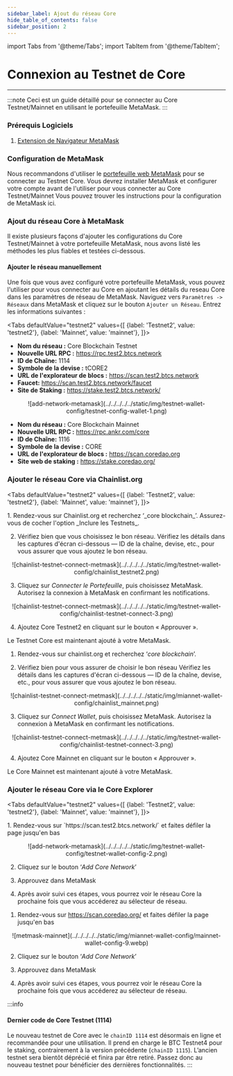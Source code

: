 ```yaml
---
sidebar_label: Ajout du réseau Core
hide_table_of_contents: false
sidebar_position: 2
---
```


import Tabs from '@theme/Tabs';
import TabItem from '@theme/TabItem';

# Connexion au Testnet de Core

---

:::note
Ceci est un guide détaillé pour se connecter au Core Testnet/Mainnet  en utilisant le portefeuille MetaMask.
:::

### Prérequis Logiciels

1. [Extension de Navigateur MetaMask](https://metamask.io/)

### Configuration de MetaMask

Nous recommandons d'utiliser le [portefeuille web MetaMask](https://metamask.io/) pour se connecter au Testnet Core. Vous devrez installer MetaMask et configurer votre compte avant de l'utiliser pour vous connecter au Core Testnet/Mainnet Vous pouvez trouver les instructions pour la configuration de MetaMask ici.

### Ajout du réseau Core à MetaMask

Il existe plusieurs façons d'ajouter les configurations du  Core Testnet/Mainnet à votre portefeuille MetaMask, nous avons listé les méthodes les plus fiables et testées ci-dessous.

#### Ajouter le réseau manuellement

Une fois que vous avez configuré votre portefeuille MetaMask, vous pouvez l'utiliser pour vous connecter au Core en ajoutant les détails du reseau Core dans les paramètres de réseau de MetaMask. Naviguez vers `Paramètres -> Réseaux` dans MetaMask et cliquez sur le bouton `Ajouter un Réseau`. Entrez les informations suivantes :

<Tabs defaultValue="testnet2" values={[
{label: 'Testnet2', value: 'testnet2'},
{label: 'Mainnet', value: 'mainnet'},
]}>

<TabItem value="testnet2">

- **Nom du réseau :** Core Blockchain Testnet
- **Nouvelle URL RPC :** https://rpc.test2.btcs.network
- **ID de Chaîne:** 1114
- **Symbole de la devise :** tCORE2
- **URL de l'explorateur de blocs :** https://scan.test2.btcs.network
- **Faucet:** https://scan.test2.btcs.network/faucet
- **Site de Staking :** https://stake.test2.btcs.network/

<p align="center" style={{zoom:"60%"}}>
![add-network-metamask](../../../../../static/img/testnet-wallet-config/testnet-config-wallet-1.png)
</p>

</TabItem>

<TabItem value="mainnet">

- **Nom du réseau :** Core Blockchain Mainnet
- **Nouvelle URL RPC :** https://rpc.ankr.com/core
- **ID de Chaîne:** 1116
- **Symbole de la devise :** CORE
- **URL de l'explorateur de blocs :** https://scan.coredao.org
- **Site web de staking  :** https://stake.coredao.org/

</TabItem>

</Tabs>

### Ajouter le réseau Core via Chainlist.org

<Tabs defaultValue="testnet2" values={[
{label: 'Testnet2', value: 'testnet2'},
{label: 'Mainnet', value: 'mainnet'},
]}>

<TabItem value="testnet2">
1. Rendez-vous sur Chainlist.org et recherchez ‘_core blockchain_’. Assurez-vous de cocher l'option _Inclure les Testnets_.

2. Vérifiez bien que vous choisissez le bon réseau. Vérifiez les détails dans les captures d'écran ci-dessous — ID de la chaîne, devise, etc., pour vous assurer que vous ajoutez le bon réseau.

<p align="center" style={{zoom:"40%"}}>
![chainlist-testnet-connect-metmask](../../../../../static/img/testnet-wallet-config/chainlist_testnet2.png)
</p>

3. Cliquez sur _Connecter le Portefeuille_, puis choisissez MetaMask. Autorisez la connexion à MetaMask en confirmant les notifications.

<p align="center" style={{zoom:"40%"}}>
![chainlist-testnet-connect-metmask](../../../../../static/img/testnet-wallet-config/chainlist-testnet-connect-3.png)
</p>

4. Ajoutez Core Testnet2 en cliquant sur le bouton « Approuver ».

Le Testnet Core est maintenant ajouté à votre MetaMask.

</TabItem>

<TabItem value="mainnet">

1. Rendez-vous sur chainlist.org et recherchez ‘_core blockchain_’.

2. Vérifiez bien pour vous assurer de choisir le bon réseau Vérifiez les détails dans les captures d'écran ci-dessous — ID de la chaîne, devise, etc., pour vous assurer que vous ajoutez le bon réseau.

<p align="center" style={{zoom:"40%"}}>
![chainlist-testnet-connect-metmask](../../../../../static/img/miannet-wallet-config/chainlist_mainnet.png)
</p>

3. Cliquez sur _Connect Wallet_, puis choisissez MetaMask. Autorisez la connexion à MetaMask en confirmant les notifications.

<p align="center" style={{zoom:"40%"}}>
![chainlist-testnet-connect-metmask](../../../../../static/img/testnet-wallet-config/chainlist-testnet-connect-3.png)
</p>

4. Ajoutez Core Mainnet en cliquant sur le bouton « Approuver ».

Le Core Mainnet est maintenant ajouté à votre MetaMask.

</TabItem>

</Tabs>

### Ajouter le réseau Core via le Core Explorer

<Tabs defaultValue="testnet2" values={[
{label: 'Testnet2', value: 'testnet2'},
{label: 'Mainnet', value: 'mainnet'},
]}>

<TabItem value="testnet2">
1. Rendez-vous sur `https://scan.test2.btcs.network/` et faites défiler la page jusqu'en bas

<p align="center" style={{zoom:"60%"}}>
![add-network-metamask](../../../../../static/img/testnet-wallet-config/testnet-wallet-config-2.png)
</p>

2. Cliquez sur le bouton ‘_Add Core Network_’

3. Approuvez dans MetaMask

4. Après avoir suivi ces étapes, vous pourrez voir le réseau Core la prochaine fois que vous accéderez au sélecteur de réseau.

</TabItem>

<TabItem value="mainnet">

1. Rendez-vous sur https://scan.coredao.org/ et faites défiler la page jusqu'en bas

<p align="center" style={{zoom:"60%"}}>
![metmask-mainnet](../../../../../static/img/miannet-wallet-config/mainnet-wallet-config-9.webp)
</p>

2. Cliquez sur le bouton ‘_Add Core Network_’

3. Approuvez dans MetaMask

4. Après avoir suivi ces étapes, vous pourrez voir le réseau Core la prochaine fois que vous accéderez au sélecteur de réseau.

</TabItem>

</Tabs>

:::info

#### Dernier code de  Core Testnet (1114)

Le nouveau testnet de Core avec le `chainID 1114` est désormais en ligne et recommandée pour une utilisation. Il prend en charge le BTC Testnet4 pour le staking, contrairement à la version précédente (`chainID 1115`). L’ancien testnet sera bientôt déprécié et finira par être retiré. Passez donc au nouveau testnet pour bénéficier des dernières fonctionnalités.
:::
